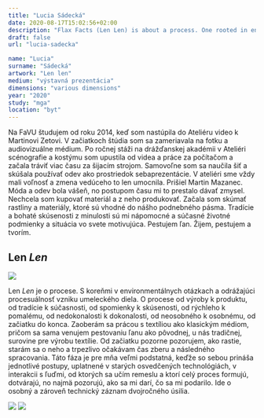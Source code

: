 ```yaml
---
title: "Lucia Sádecká"
date: 2020-08-17T15:02:56+02:00
description: "Flax Facts (Len Len) is about a process. One rooted in environmental issues and reflecting the processuality of the creation of a work of art."
draft: false
url: "lucia-sadecka"

name: "Lucia"
surname: "Sádecká"
artwork: "Len len"
medium: "výstavná prezentácia"
dimensions: "various dimensions"
year: "2020"
study: "mga"
location: "byt"
---
```


Na FaVU študujem od roku 2014, keď som nastúpila do Ateliéru video k Martinovi Zetovi. V začiatkoch štúdia som sa zameriavala na fotku a audiovizuálne médium. Po ročnej stáži na drážďanskej akadémii v Ateliéri scénografie a kostýmu som upustila od videa a práce za počítačom a začala tráviť viac času za šijacím strojom. Samovoľne som sa naučila šiť a skúšala používať odev ako prostriedok sebaprezentácie. V ateliéri sme vždy mali voľnosť a zmena vedúceho to len umocnila. Prišiel Martin Mazanec. Móda a odev bola vášeň, no postupom času mi to prestalo dávať zmysel. Nechcela som kupovať materiál a z neho produkovať. Začala som skúmať rastliny a materiály, ktoré sú vhodné do nášho podnebného pásma. Tradície a bohaté skúsenosti z minulosti sú mi nápomocné a súčasné životné podmienky a situácia vo svete motivujúca. Pestujem ľan. Žijem, pestujem a tvorím.


## Len *Len*

![](/students/sadecka/1.jpg)

Len *Len* je o procese. S koreňmi v environmentálnych otázkach a odrážajúci procesuálnosť vzniku umeleckého diela. O procese od výroby k produktu, od tradície k súčasnosti, od spomienky k skúsenosti, od rýchleho k pomalému, od nedokonalosti k dokonalosti, od neosobného k osobnému, od začiatku do konca. Zaoberám sa prácou s textíliou ako klasickým médiom, pričom sa sama venujem pestovaniu ľanu ako pôvodnej, u nás tradičnej, surovine pre výrobu textílie. Od začiatku pozorne pozorujem, ako rastie, starám sa o neho a trpezlivo očakávam čas zberu a následného spracovania. Táto fáza je pre mňa veľmi podstatná, keďže so sebou prináša jednotlivé postupy, uplatnené v starých osvedčených technológiách, v interakcii s ľuďmi, od ktorých sa učím remeslu a ktorí celý proces formujú, dotvárajú, no najmä pozorujú, ako sa mi darí, čo sa mi podarilo. Ide o osobný a zároveň technický záznam dvojročného úsilia.

![](/students/sadecka/2.jpg)
![](/students/sadecka/3.jpg)
